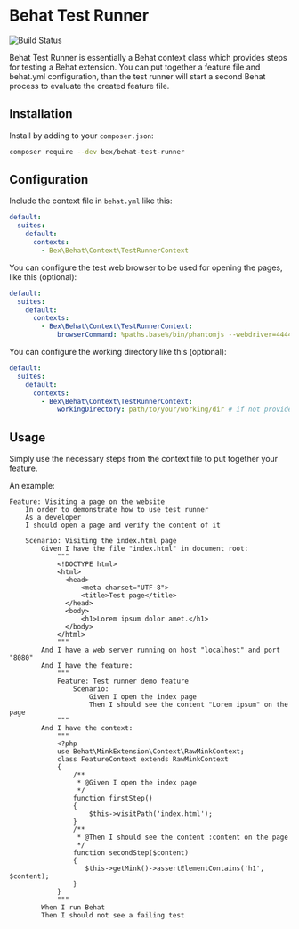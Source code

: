 Behat Test Runner
=========================
![Build Status](https://github.com/github/docs/actions/workflows/ci.yml/badge.svg)

Behat Test Runner is essentially a Behat context class which provides steps for testing a Behat extension.
You can put together a feature file and behat.yml configuration, than the test runner will start a second
Behat process to evaluate the created feature file.

Installation
------------

Install by adding to your `composer.json`:

```bash
composer require --dev bex/behat-test-runner
```

Configuration
-------------

Include the context file in `behat.yml` like this:

```yml
default:
  suites:
    default:
      contexts:
        - Bex\Behat\Context\TestRunnerContext
```

You can configure the test web browser to be used for opening the pages, like this (optional):
```yml
default:
  suites:
    default:
      contexts:
        - Bex\Behat\Context\TestRunnerContext:
            browserCommand: %paths.base%/bin/phantomjs --webdriver=4444
```

You can configure the working directory like this (optional):
```yml
default:
  suites:
    default:
      contexts:
        - Bex\Behat\Context\TestRunnerContext:
            workingDirectory: path/to/your/working/dir # if not provided then a temporary working dir is autogenerated
```

Usage
-----

Simply use the necessary steps from the context file to put together your feature.

An example:
```feature
Feature: Visiting a page on the website
    In order to demonstrate how to use test runner
    As a developer
    I should open a page and verify the content of it

    Scenario: Visiting the index.html page
        Given I have the file "index.html" in document root:
            """
            <!DOCTYPE html>
            <html>
              <head>
                  <meta charset="UTF-8">
                  <title>Test page</title>
              </head>
              <body>
                  <h1>Lorem ipsum dolor amet.</h1>
              </body>
            </html>
            """
        And I have a web server running on host "localhost" and port "8080"
        And I have the feature:
            """
            Feature: Test runner demo feature
                Scenario:
                    Given I open the index page
                    Then I should see the content "Lorem ipsum" on the page
            """
        And I have the context:
            """
            <?php
            use Behat\MinkExtension\Context\RawMinkContext;
            class FeatureContext extends RawMinkContext
            {
                /**
                 * @Given I open the index page
                 */
                function firstStep()
                {
                    $this->visitPath('index.html');
                }
                /**
                 * @Then I should see the content :content on the page
                 */
                function secondStep($content)
                {
                   $this->getMink()->assertElementContains('h1', $content);
                }
            }
            """
        When I run Behat
        Then I should not see a failing test
```

